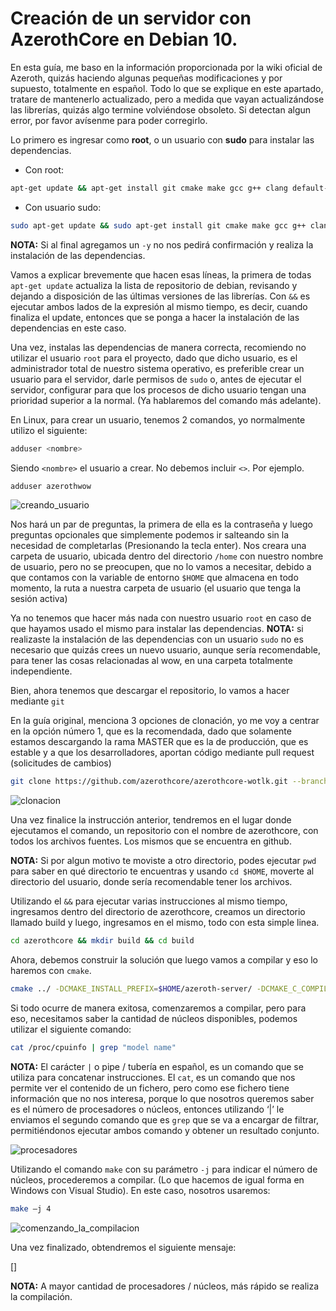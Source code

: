# Creación de un servidor con AzerothCore en Debian 10.

En esta guía, me baso en la información proporcionada por la wiki oficial de Azeroth, quizás haciendo algunas pequeñas modificaciones y por supuesto, totalmente en español. Todo lo que se explique en este apartado, tratare de mantenerlo actualizado, pero a medida que vayan actualizándose las librerías, quizás algo termine volviéndose obsoleto. Si detectan algun error, por favor avísenme para poder corregirlo.

Lo primero es ingresar como **root**, o un usuario con **sudo** para instalar las dependencias.

 - Con root:
```bash
apt-get update && apt-get install git cmake make gcc g++ clang default-libmysqlclient-dev libssl-dev libbz2-dev libreadline-dev libncurses-dev mariadb-server libace-6.* libace-dev
```

 - Con usuario sudo:
```bash
sudo apt-get update && sudo apt-get install git cmake make gcc g++ clang default-libmysqlclient-dev libssl-dev libbz2-dev libreadline-dev libncurses-dev mariadb-server libace-6.* libace-dev
```

**NOTA:** Si al final agregamos un `-y` no nos pedirá confirmación y realiza la instalación de las dependencias.

Vamos a explicar brevemente que hacen esas líneas, la primera de todas `apt-get update` actualiza la lista de repositorio de debian, revisando y dejando a disposición de las últimas versiones de las librerías. Con `&&` es ejecutar ambos lados de la expresión al mismo tiempo, es decir, cuando finaliza el update, entonces que se ponga a hacer la instalación de las dependencias en este caso.

Una vez, instalas las dependencias de manera correcta, recomiendo no utilizar el usuario `root` para el proyecto, dado que dicho usuario, es el administrador total de nuestro sistema operativo, es preferible crear un usuario para el servidor, darle permisos de `sudo` o, antes de ejecutar el servidor, configurar para que los procesos de dicho usuario tengan una prioridad superior a la normal. (Ya hablaremos del comando más adelante).

En Linux, para crear un usuario, tenemos 2 comandos, yo normalmente utilizo el siguiente:

```bash
adduser <nombre>
```

Siendo `<nombre>` el usuario a crear.
No debemos incluir `<>`. Por ejemplo.

```bash
adduser azerothwow
```

![creando_usuario](https://user-images.githubusercontent.com/2810187/86734513-6a112000-c008-11ea-870b-cf8d5f294d2d.png)

Nos hará un par de preguntas, la primera de ella es la contraseña y luego preguntas opcionales que simplemente podemos ir salteando sin la necesidad de completarlas (Presionando la tecla enter). Nos creara una carpeta de usuario, ubicada dentro del directorio `/home` con nuestro nombre de usuario, pero no se preocupen, que no lo vamos a necesitar, debido a que contamos con la variable de entorno `$HOME` que almacena en todo momento, la ruta a nuestra carpeta de usuario (el usuario que tenga la sesión activa)

Ya no tenemos que hacer más nada con nuestro usuario `root` en caso de que hayamos usado el mismo para instalar las dependencias.
**NOTA:** si realizaste la instalación de las dependencias con un usuario `sudo` no es necesario que quizás crees un nuevo usuario, aunque sería recomendable, para tener las cosas relacionadas al wow, en una carpeta totalmente independiente.

Bien, ahora tenemos que descargar el repositorio, lo vamos a hacer mediante `git`

En la guía original, menciona 3 opciones de clonación, yo me voy a centrar en la opción número 1, que es la recomendada, dado que solamente estamos descargando la rama MASTER que es la de producción, que es estable y a que los desarrolladores, aportan código mediante pull request (solicitudes de cambios)

```bash
git clone https://github.com/azerothcore/azerothcore-wotlk.git --branch master --single-branch azerothcore
```

![clonacion](https://user-images.githubusercontent.com/2810187/86735096-e9065880-c008-11ea-9d30-8805f12e8ace.png)

Una vez finalice la instrucción anterior, tendremos en el lugar donde ejecutamos el comando, un repositorio con el nombre de azerothcore, con todos los archivos fuentes. Los mismos que se encuentra en github.

**NOTA:** Si por algun motivo te moviste a otro directorio, podes ejecutar `pwd` para saber en qué directorio te encuentras y usando `cd $HOME`, moverte al directorio del usuario, donde sería recomendable tener los archivos.

Utilizando el `&&` para ejecutar varias instrucciones al mismo tiempo, ingresamos dentro del directorio de azerothcore, creamos un directorio llamado build y luego, ingresamos en el mismo, todo con esta simple linea.

```bash
cd azerothcore && mkdir build && cd build
```

Ahora, debemos construir la solución que luego vamos a compilar y eso lo haremos con `cmake`.

```bash
cmake ../ -DCMAKE_INSTALL_PREFIX=$HOME/azeroth-server/ -DCMAKE_C_COMPILER=/usr/bin/clang -DCMAKE_CXX_COMPILER=/usr/bin/clang++ -DWITH_WARNINGS=1 -DTOOLS=0 -DSCRIPTS=1
```

Si todo ocurre de manera exitosa, comenzaremos a compilar, pero para eso, necesitamos saber la cantidad de núcleos disponibles, podemos utilizar el siguiente comando:

```bash
cat /proc/cpuinfo | grep "model name"
```

**NOTA:** El carácter `|` o pipe / tubería en español, es un comando que se utiliza para concatenar instrucciones. El `cat`, es un comando que nos permite ver el contenido de un fichero, pero como ese fichero tiene información que no nos interesa, porque lo que nosotros queremos saber es el número de procesadores o núcleos, entonces utilizando ‘|’  le enviamos el segundo comando que es `grep` que se va a encargar de filtrar, permitiéndonos ejecutar ambos comando y obtener un resultado conjunto.

![procesadores](https://user-images.githubusercontent.com/2810187/86735270-0fc48f00-c009-11ea-880f-098ac9023af2.png)

Utilizando el comando `make` con su parámetro `-j` para indicar el número de núcleos, procederemos a compilar. (Lo que hacemos de igual forma en Windows con Visual Studio). En este caso, nosotros usaremos:

```bash
make –j 4
```

![comenzando_la_compilacion](https://user-images.githubusercontent.com/2810187/86737536-be1d0400-c00a-11ea-82f3-a51f60a3337b.png)

Una vez finalizado, obtendremos el siguiente mensaje:

[]

**NOTA:** A mayor cantidad de procesadores / núcleos, más rápido se realiza la compilación.

